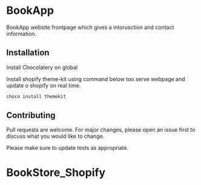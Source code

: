 # BookApp

BookApp website frontpage which gives a intorusction and contact information.

## Installation

Install Chocolatery on global

Install shopify theme-kit using command below too serve webpage and update o shopify on real time.

```bash
choco install themekit
```

## Contributing

Pull requests are welcome. For major changes, please open an issue first
to discuss what you would like to change.

Please make sure to update tests as appropriate.
# BookStore_Shopify
